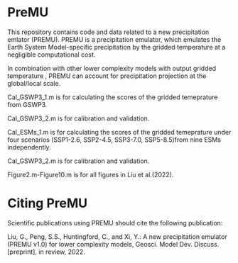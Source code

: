 # PreMU
This repository contains code and data related to a new precipitation emlator (PREMU).
PREMU is a precipitation emulator, which emulates the Earth System Model-specific precipitation by the gridded temperature at a negligible computational cost.

In combination with other lower complexity models with output gridded temperature , PREMU can account for precipitation projection at the global/local scale. 

Cal_GSWP3_1.m is for calculating the scores of the gridded temeprature from GSWP3. 

Cal_GSWP3_2.m is for calibration and validation.

Cal_ESMs_1.m is for calculating the scores of the gridded temeprature under four scenarios (SSP1-2.6, SSP2-4.5, SSP3-7.0, SSP5-8.5)from nine ESMs independently.

Cal_GSWP3_2.m is for calibration and validation.

Figure2.m-Figure10.m is for all figures in Liu et al.(2022).

# Citing PreMU
Scientific publications using PREMU should cite the following publication:

Liu, G., Peng, S.S., Huntingford, C., and Xi, Y.: A new precipitation emulator (PREMU v1.0) for lower complexity models, Geosci. Model Dev. Discuss. [preprint], in review, 2022.
